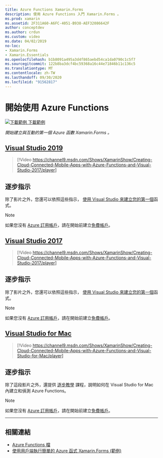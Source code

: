 ```yaml
---
title: Azure Functions Xamarin.Forms
description: 使用 Azure Functions 入門 Xamarin.Forms 。
ms.prod: xamarin
ms.assetid: 2F311A60-A6FC-4051-B938-AEF32086642F
author: conceptdev
ms.author: crdun
ms.custom: video
ms.date: 04/02/2019
no-loc:
- Xamarin.Forms
- Xamarin.Essentials
ms.openlocfilehash: b1b8091a495a3d4f865aebd54ca1da0790c1c5f7
ms.sourcegitcommit: 122b8ba3dcf4bc59368a16c44e71846b11c136c5
ms.translationtype: MT
ms.contentlocale: zh-TW
ms.lasthandoff: 09/30/2020
ms.locfileid: "91562817"
---
```

# <a name="get-started-with-azure-functions"></a>開始使用 Azure Functions

[![下載範例](~/media/shared/download.png) 下載範例](https://azure.microsoft.com/resources/samples/functions-xamarin-getting-started/)

_開始建立與互動的第一個 Azure 函數 Xamarin.Forms 。_

## <a name="visual-studio-2019"></a>[Visual Studio 2019](#tab/windows)

> [!Video https://channel9.msdn.com/Shows/XamarinShow/Creating-Cloud-Connected-Mobile-Apps-with-Azure-Functions-and-Visual-Studio-2017/player]

## <a name="step-by-step-instructions"></a>逐步指示

除了影片之外，您還可以依照這些指示， [使用 Visual Studio 來建立您的第一個](/azure/azure-functions/functions-create-your-first-function-visual-studio)函式。

> [!NOTE]
> 如果您沒有 [Azure 訂用帳戶](/azure/guides/developer/azure-developer-guide#understanding-accounts-subscriptions-and-billing)，請在開始前建立[免費帳戶](https://aka.ms/azfree-docs-mobileapps)。

## <a name="visual-studio-2017"></a>[Visual Studio 2017](#tab/win-vs2017)

> [!Video https://channel9.msdn.com/Shows/XamarinShow/Creating-Cloud-Connected-Mobile-Apps-with-Azure-Functions-and-Visual-Studio-2017/player]

## <a name="step-by-step-instructions"></a>逐步指示

除了影片之外，您還可以依照這些指示， [使用 Visual Studio 來建立您的第一個](/azure/azure-functions/functions-create-your-first-function-visual-studio)函式。

> [!NOTE]
> 如果您沒有 [Azure 訂用帳戶](/azure/guides/developer/azure-developer-guide#understanding-accounts-subscriptions-and-billing)，請在開始前建立[免費帳戶](https://aka.ms/azfree-docs-mobileapps)。

## <a name="visual-studio-for-mac"></a>[Visual Studio for Mac](#tab/macos)

> [!Video https://channel9.msdn.com/Shows/XamarinShow/Creating-Cloud-Connected-Mobile-Apps-with-Azure-Functions-and-Visual-Studio-for-Mac/player]

## <a name="step-by-step-instructions"></a>逐步指示

除了這段影片之外，還提供 [逐步教學](/visualstudio/mac/azure-functions-lab) 課程，說明如何在 Visual Studio for Mac 內建立和偵測 Azure Functions。

> [!NOTE]
> 如果您沒有 [Azure 訂用帳戶](/azure/guides/developer/azure-developer-guide#understanding-accounts-subscriptions-and-billing)，請在開始前建立[免費帳戶](https://aka.ms/azfree-docs-mobileapps)。

-----

## <a name="related-links"></a>相關連結

- [Azure Functions 檔](/azure/azure-functions/)
- [使用用戶端執行簡單的 Azure 函式 Xamarin.Forms (範例) ](https://azure.microsoft.com/resources/samples/functions-xamarin-getting-started/)